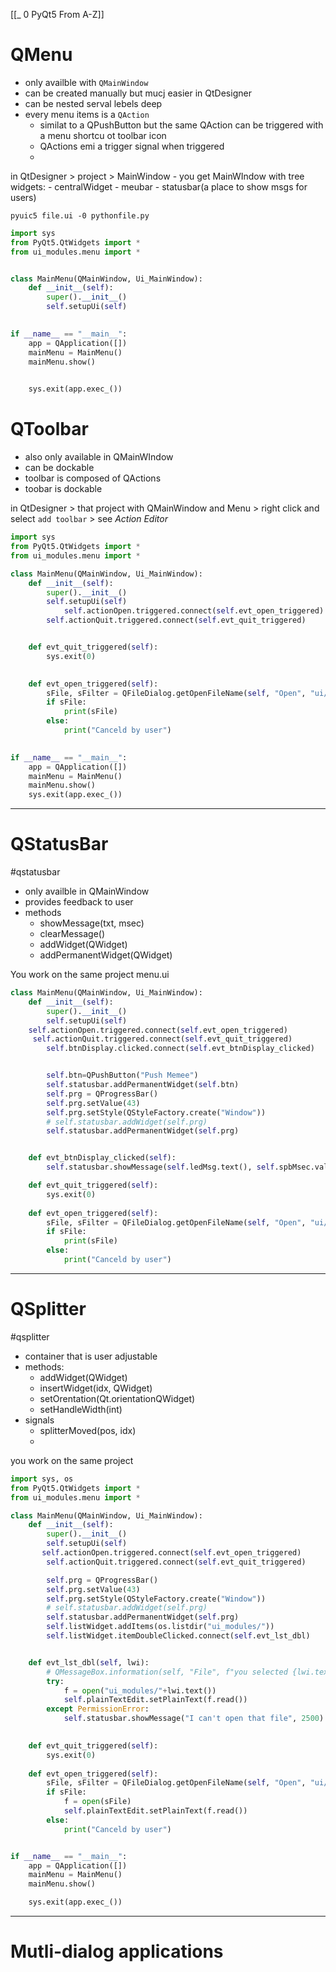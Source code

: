 [[_ 0 PyQt5 From A-Z]]

# QMenu
- only availble with `QMainWindow`
- can be created manually but mucj easier in QtDesigner
- can be nested serval lebels deep
- every menu items is a `QAction`
	- similat to a QPushButton but the same QAction can be triggered with a menu shortcu ot toolbar icon
	- QActions emi a trigger signal when triggered
	- 

in QtDesigner > project > MainWindow
	- you get MainWIndow with tree widgets:
		- centralWidget
		- meubar
		- statusbar(a place to show msgs for users)

`pyuic5 file.ui -0 pythonfile.py`

```python
import sys
from PyQt5.QtWidgets import *
from ui_modules.menu import *


class MainMenu(QMainWindow, Ui_MainWindow):
    def __init__(self):
        super().__init__()
        self.setupUi(self)
 

if __name__ == "__main__":
    app = QApplication([])
    mainMenu = MainMenu()
    mainMenu.show()
 

    sys.exit(app.exec_())
```


# QToolbar
- also only available in QMainWIndow
- can be dockable
- toolbar is composed of QActions
- toobar is dockable

in QtDesigner > that project with QMainWindow and Menu > right click and select `add toolbar` > see *Action Editor*

```python
import sys
from PyQt5.QtWidgets import *
from ui_modules.menu import *

class MainMenu(QMainWindow, Ui_MainWindow):
    def __init__(self):
        super().__init__()
        self.setupUi(self)
		    self.actionOpen.triggered.connect(self.evt_open_triggered)
        self.actionQuit.triggered.connect(self.evt_quit_triggered)


    def evt_quit_triggered(self):
        sys.exit(0)    
 

    def evt_open_triggered(self):
        sFile, sFilter = QFileDialog.getOpenFileName(self, "Open", "ui/", "User interface files (*.ui)")
        if sFile:
            print(sFile)
        else:
            print("Canceld by user")
  

if __name__ == "__main__":
    app = QApplication([])
    mainMenu = MainMenu()
    mainMenu.show()
    sys.exit(app.exec_())
```


--------
# QStatusBar
#qstatusbar
- only availble in QMainWindow
- provides feedback to user
- methods
	- showMessage(txt, msec)
	- clearMessage()
	- addWidget(QWidget)
	- addPermanentWidget(QWidget)

You work on the same project menu.ui
```python
class MainMenu(QMainWindow, Ui_MainWindow):
    def __init__(self):
        super().__init__()
        self.setupUi(self)
    self.actionOpen.triggered.connect(self.evt_open_triggered)
     self.actionQuit.triggered.connect(self.evt_quit_triggered)
        self.btnDisplay.clicked.connect(self.evt_btnDisplay_clicked)


        self.btn=QPushButton("Push Memee")
        self.statusbar.addPermanentWidget(self.btn)
        self.prg = QProgressBar()
        self.prg.setValue(43)
        self.prg.setStyle(QStyleFactory.create("Window"))
        # self.statusbar.addWidget(self.prg)
        self.statusbar.addPermanentWidget(self.prg)


    def evt_btnDisplay_clicked(self):
        self.statusbar.showMessage(self.ledMsg.text(), self.spbMsec.value())

    def evt_quit_triggered(self):
        sys.exit(0)    
  
    def evt_open_triggered(self):
        sFile, sFilter = QFileDialog.getOpenFileName(self, "Open", "ui/", "User interface files (*.ui)")
        if sFile:
            print(sFile)
        else:
            print("Canceld by user")
```



---------
# QSplitter
#qsplitter
- container that is user adjustable
- methods:
	- addWidget(QWidget)
	-  insertWidget(idx, QWidget)
	-  setOrentation(Qt.orientationQWidget)
	-  setHandleWidth(int)
- signals
	- splitterMoved(pos, idx)
	- 

you work on the same project

```python
import sys, os
from PyQt5.QtWidgets import *
from ui_modules.menu import *

class MainMenu(QMainWindow, Ui_MainWindow):
    def __init__(self):
        super().__init__()
        self.setupUi(self)
       self.actionOpen.triggered.connect(self.evt_open_triggered)
        self.actionQuit.triggered.connect(self.evt_quit_triggered)

        self.prg = QProgressBar()
        self.prg.setValue(43)
        self.prg.setStyle(QStyleFactory.create("Window"))
        # self.statusbar.addWidget(self.prg)
        self.statusbar.addPermanentWidget(self.prg)
        self.listWidget.addItems(os.listdir("ui_modules/"))
        self.listWidget.itemDoubleClicked.connect(self.evt_lst_dbl)


    def evt_lst_dbl(self, lwi):
        # QMessageBox.information(self, "File", f"you selected {lwi.text()}")
        try:
            f = open("ui_modules/"+lwi.text())
            self.plainTextEdit.setPlainText(f.read())
        except PermissionError:
            self.statusbar.showMessage("I can't open that file", 2500)
 

    def evt_quit_triggered(self):
        sys.exit(0)    
  
    def evt_open_triggered(self):
        sFile, sFilter = QFileDialog.getOpenFileName(self, "Open", "ui/", "Any file (*.*)")
        if sFile:
            f = open(sFile)
            self.plainTextEdit.setPlainText(f.read())
        else:
            print("Canceld by user")


if __name__ == "__main__":
    app = QApplication([])
    mainMenu = MainMenu()
    mainMenu.show()

    sys.exit(app.exec_())
```

------------
# Mutli-dialog applications















